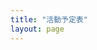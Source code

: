 ```yaml
---
title: "活動予定表"
layout: page
---
```


  <head>
    <meta charset='utf-8' />
    <link href='assets/css/fullcalendar/main.css' rel='stylesheet' />
    <script src='assets/javascripts/fullcalendar/main.js'></script>
    <script src='assets/javascripts/fullcalendar/locales/ja.js'></script>
    <script>

        function AutoLink(str) {
            var regexp_url = /((h?)(ttps?:\/\/[a-zA-Z0-9.\-_@:/~?%&;=+#',()*!]+))/g; // ']))/;
            var regexp_makeLink = function(all, url, h, href) {
                return '<a href="h' + href + '">' + url + '</a>';
            }
            return str.replace(regexp_url, regexp_makeLink);
        }


      document.addEventListener('DOMContentLoaded', function() {
      var calendarEl = document.getElementById('calendar');

      let calendar = new FullCalendar.Calendar(calendarEl, {

      contentHeight: 'auto',
      initialView: 'listMonth',
      themeSystem: 'bootstrap',
      locale: 'ja',
      dayCellContent: function(e) {
        e.dayNumberText = e.dayNumberText.replace('日', '');
      },

      headerToolbar: {
        left: "prev",
        center: "title",
        right: "next"
      },

      
      buttonText: {
        next: '>',
        prev: '<'
      },

      views: {
        listMonth: {
          listDayFormat: { day: 'numeric', weekday: 'narrow' },
          listDaySideFormat: false
        }
      },

      navLinks: false,
      businessHours: true,
      editable: false,


        googleCalendarApiKey: 'AIzaSyAbxROeLBWbK9xs7VGm26Ql2JjpU2VONu0',
        eventSources: [
        {
          googleCalendarId: '57kunjloinh68h73hug19l4tjg@group.calendar.google.com'
        }
        ],

        eventClick: function(info) {
          let location = "";
          let description = "";
          if ( info.event.extendedProps.location !== undefined ) {
               location = info.event.extendedProps.location;
          }
          if ( info.event.extendedProps.description !== undefined ) {
               description = info.event.extendedProps.description;
          }
          alert('件名：' + info.event.title + '\n' + '場所：' + location + '\n' + '詳細：' + description );
          info.jsEvent.preventDefault();
         if (info.event.url) {
         }
        },


      });

        calendar.render();
      });

    </script>
  </head>
  <body>
    <div id='calendar'></div>
  </body>
